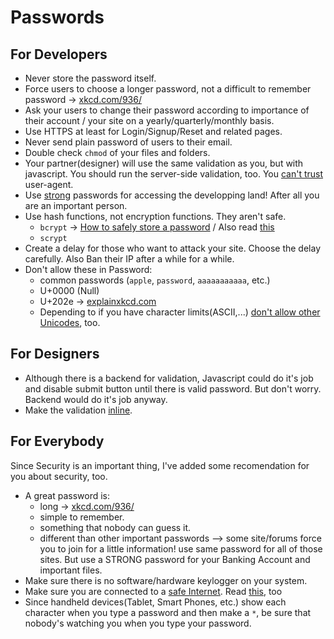 # Passwords

## For Developers

+ Never store the password itself.
+ Force users to choose a longer password, not a difficult to remember password -> [xkcd.com/936/](http://xkcd.com/936/)
+ Ask your users to change their password according to importance of their account / your site on a yearly/quarterly/monthly basis.
+ Use HTTPS at least for Login/Signup/Reset and related pages.
+ Never send plain password of users to their email.
+ Double check ```chmod``` of your files and folders.
+ Your partner(designer) will use the same validation as you, but with javascript. You should run the server-side validation, too. You [can't trust](https://en.wikipedia.org/wiki/User_agent#User_agent_spoofing) user-agent.
+ Use [strong](#for-everybody) passwords for accessing the developping land! After all you are an important person.
+ Use hash functions, not encryption functions. They aren't safe.
    + ```bcrypt``` -> [How to safely store a password](http://codahale.com/how-to-safely-store-a-password/) / Also read [this](http://security.stackexchange.com/questions/4781/do-any-security-experts-recommend-bcrypt-for-password-storage)
    + ```scrypt```
+ Create a delay for those who want to attack your site. Choose the delay carefully. Also Ban their IP after a while for a while.
+ Don't allow these in Password:
    + common passwords (```apple```, ```password```, ```aaaaaaaaaaa```, etc.)
    + U+0000 (Null)
    + U+202e -> [explainxkcd.com](http://www.explainxkcd.com/wiki/index.php/1137:_RTL)
    + Depending to if you have character limits(ASCII,...) [don't allow other Unicodes](http://security.stackexchange.com/questions/5694/why-limit-passwords-to-ascii-printable-characters), too.

## For Designers

+ Although there is a backend for validation, Javascript could do it's job and disable submit button until there is valid password. But don't worry. Backend would do it's job anyway.
+ Make the validation [inline](http://www.goodui.org/index_b.html#33).

## For Everybody

Since Security is an important thing, I've added some recomendation for you about security, too.
+ A great password is:
    + long -> [xkcd.com/936/](http://xkcd.com/936/)
    + simple to remember.
    + something that nobody can guess it.
    + different than other important passwords --> some site/forums force you to join for a little information! use same password for all of those sites. But use a STRONG password for your Banking Account and important files.
+ Make sure there is no software/hardware keylogger on your system.
+ Make sure you are connected to a [safe Internet](https://en.wikipedia.org/wiki/Firesheep). Read [this](http://readwrite.com/2010/10/25/at_a_cafe_i_can_hack_your_facebook_twitterwith_a_f), too
+ Since handheld devices(Tablet, Smart Phones, etc.) show each character when you type a password and then make a ```*```, be sure that nobody's watching you when you type your password.
